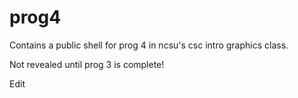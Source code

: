 # prog4

Contains a public shell for prog 4 in ncsu's csc intro graphics class.

Not revealed until prog 3 is complete!

Edit
